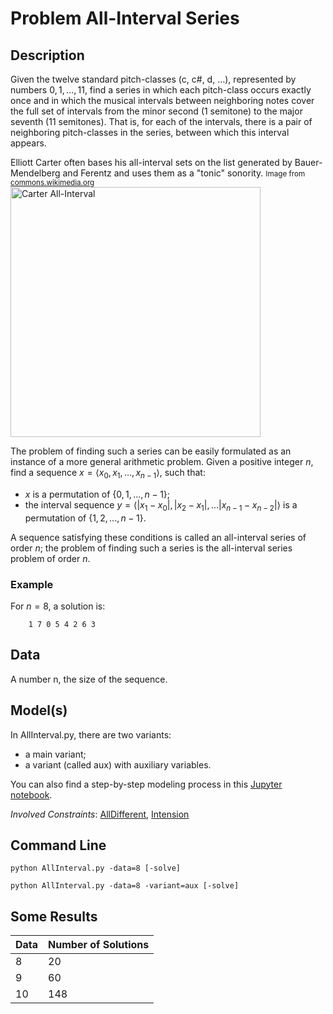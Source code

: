 # Problem All-Interval Series 

## Description 

Given the twelve standard pitch-classes (c, c\#, d, $\dots$), represented by numbers $0,1,\dots,11$, find a series in which each pitch-class occurs exactly once and in which the musical intervals between neighboring notes cover the full set of intervals from the minor second (1 semitone) to the major seventh (11 semitones).
That is, for each of the intervals, there is a pair of neighboring pitch-classes in the series, between which this interval appears.

Elliott Carter often bases his all-interval sets on the list generated by Bauer-Mendelberg and Ferentz and uses them as a "tonic" sonority.
<small> Image from [commons.wikimedia.org](https://commons.wikimedia.org/wiki/File:Carter_all-interval_sets.png) </small>
<img src="https://pycsp.org/assets/notebooks/figures/Carter_all-interval_sets.png" alt="Carter All-Interval" width="400"/>

The problem of finding such a series can be easily formulated as an instance of a more general arithmetic problem.
Given a positive integer $n$, find a sequence $x = \langle x_0, x_1, \dots, x_{n-1} \rangle$, such that:
- $x$ is a permutation of $\{0,1,...,n-1\}$;
- the interval sequence <span>$y = \langle |x_1-x_0|, |x_2-x_1|, ... |x_{n-1}-x_{n-2}| \rangle$</span> is a permutation of $\{1,2,...,n-1\}$.

A sequence satisfying these conditions is called an all-interval series of order $n$; the problem of finding such a series is the all-interval series problem of order $n$.



### Example

For $n=8$, a solution is:
```
    1 7 0 5 4 2 6 3
```


## Data 
A number n, the size of the sequence.

## Model(s) 

In AllInterval.py, there are two variants:
 
 - a main variant;
 - a variant  (called aux) with auxiliary variables.

You can also find a step-by-step modeling process in this [Jupyter notebook](http://pycsp.org/documentation/models/CSP/AllInterval/).

*Involved Constraints*: [AllDifferent](http://pycsp.org//documentation/constraints/AllDifferent/), [Intension](http://pycsp.org//documentation/constraints/Intension/)



## Command Line

```shell
python AllInterval.py -data=8 [-solve]

python AllInterval.py -data=8 -variant=aux [-solve]
```

## Some Results

| Data | Number of Solutions 
| ---  | ---          
| 8    | 20
| 9    | 60
| 10   | 148

